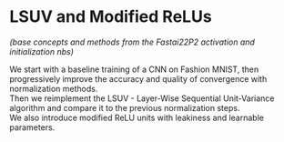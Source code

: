 # LSUV and Modified ReLUs 
_(base concepts and methods from the Fastai22P2 activation and initialization nbs)_ <br>

We start with a baseline training of a CNN on Fashion MNIST, then progressively improve the accuracy and quality of convergence with normalization methods.<br>
Then we reimplement the LSUV - Layer-Wise Sequential Unit-Variance algorithm and compare it to the previous normalization steps.<br>
We also introduce modified ReLU units with leakiness and learnable parameters. <br>



